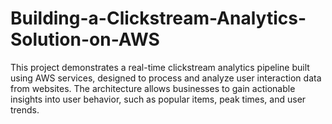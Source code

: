 # Building-a-Clickstream-Analytics-Solution-on-AWS
This project demonstrates a real-time clickstream analytics pipeline built using AWS services, designed to process and analyze user interaction data from websites. The architecture allows businesses to gain actionable insights into user behavior, such as popular items, peak times, and user trends.
